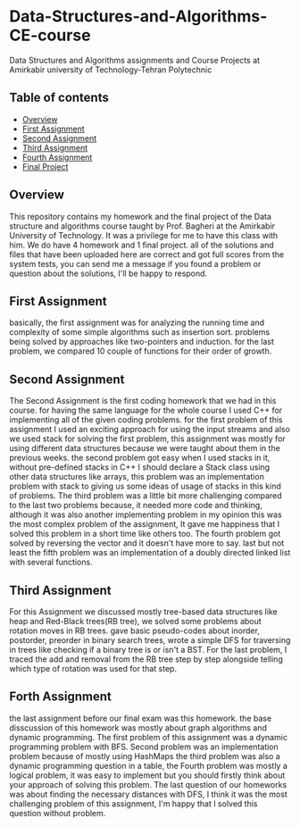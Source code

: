 # Data-Structures-and-Algorithms-CE-course
Data Structures and Algorithms assignments and Course Projects at Amirkabir university of Technology-Tehran Polytechnic

## Table of contents
- [Overview](#Overview)
- [First Assignment](#First-Assignment)
- [Second Assignment](#Second-Assignment)
- [Third Assignment](#Third-Assignment)
- [Fourth Assignment](#Fourth-Assignment)
- [Final Project](#Final-Project)

## Overview
  This repository contains my homework and the final project of the Data structure and algorithms course taught by Prof. Bagheri at the Amirkabir University of Technology.
  It was a privilege for me to have this class with him. We do have 4 homework and 1 final project. all of the solutions and files that have been uploaded here are correct and 
  got full scores from the system tests, you can send me a message if you found a problem or question about the solutions, I'll be happy to respond.

## First Assignment
  basically, the first assignment was for analyzing the running time and complexity of some simple algorithms such as insertion sort. problems being solved by approaches like 
  two-pointers and induction. for the last problem, we compared 10 couple of functions for their order of growth.

## Second Assignment 
  The Second Assignment is the first coding homework that we had in this course. for having the same language for the whole course I used C++ for implementing all of the 
  given coding problems. for the first problem of this assignment I used an exciting approach for using the input streams and also we used stack for solving the first 
  problem, this assignment was mostly for using different data structures because we were taught about them in the previous weeks. the second problem got easy when I used 
  stacks in it, without pre-defined stacks in C++ I should declare a Stack class using other data structures like arrays, this problem was an implementation problem with 
  stack to giving us some ideas of usage of stacks in this kind of problems. The third problem was a little bit more challenging compared to the last two problems because, it 
  needed more code and thinking, although it was also another implementing problem in my opinion this was the most complex problem of the assignment, It gave me happiness 
  that I solved this problem in a short time like others too. The fourth problem got solved by reversing the vector and it doesn't have more to say. last but not least the 
  fifth problem was an implementation of a doubly directed linked list with several functions.

## Third Assignment
  For this Assignment we discussed mostly tree-based data structures like heap and Red-Black trees(RB tree), we solved some problems about rotation moves in RB trees.
  gave basic pseudo-codes about inorder, postorder, preorder in binary search trees, wrote a simple DFS for traversing in trees like checking if a binary tree is or isn't a 
  BST. For the last problem, I traced the add and removal from the RB tree step by step alongside telling which type of rotation was used for that step.

## Forth Assignment
  the last assignment before our final exam was this homework. the base disscussion of this homework was mostly about graph algorithms and dynamic programming.
  The first problem of this assignment was a dynamic programming problem with BFS. Second problem was an implementation problem because of mostly using HashMaps
  the third problem was also a dynamic programming question in a table, the Fourth problem was mostly a logical problem, it was easy to implement but you should firstly 
  think about your approach of solving this problem. The last question of our homeworks was about finding the necessary distances with DFS, I think it was the most 
  challenging problem of this assignment, I'm happy that I solved this question without problem.
